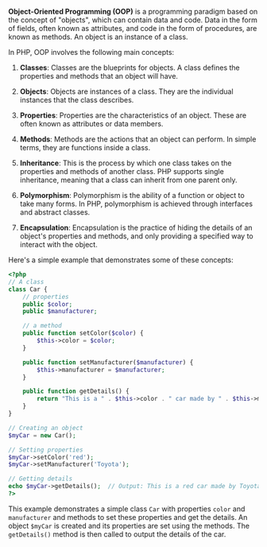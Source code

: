 **Object-Oriented Programming (OOP)** is a programming paradigm based on the concept of "objects", which can contain data and code. Data in the form of fields, often known as attributes, and code in the form of procedures, are known as methods. An object is an instance of a class.

In PHP, OOP involves the following main concepts:

1. **Classes**: Classes are the blueprints for objects. A class defines the properties and methods that an object will have.

2. **Objects**: Objects are instances of a class. They are the individual instances that the class describes.

3. **Properties**: Properties are the characteristics of an object. These are often known as attributes or data members.

4. **Methods**: Methods are the actions that an object can perform. In simple terms, they are functions inside a class.

5. **Inheritance**: This is the process by which one class takes on the properties and methods of another class. PHP supports single inheritance, meaning that a class can inherit from one parent only.

6. **Polymorphism**: Polymorphism is the ability of a function or object to take many forms. In PHP, polymorphism is achieved through interfaces and abstract classes.

7. **Encapsulation**: Encapsulation is the practice of hiding the details of an object's properties and methods, and only providing a specified way to interact with the object.

Here's a simple example that demonstrates some of these concepts:

```php
<?php
// A class
class Car {
    // properties
    public $color;
    public $manufacturer;

    // a method
    public function setColor($color) {
        $this->color = $color;
    }

    public function setManufacturer($manufacturer) {
        $this->manufacturer = $manufacturer;
    }

    public function getDetails() {
        return "This is a " . $this->color . " car made by " . $this->manufacturer . ".";
    }
}

// Creating an object
$myCar = new Car();

// Setting properties
$myCar->setColor('red');
$myCar->setManufacturer('Toyota');

// Getting details
echo $myCar->getDetails();  // Output: This is a red car made by Toyota.
?>
```

This example demonstrates a simple class `Car` with properties `color` and `manufacturer` and methods to set these properties and get the details. An object `$myCar` is created and its properties are set using the methods. The `getDetails()` method is then called to output the details of the car.